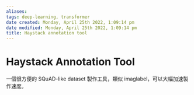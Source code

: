```yaml
---
aliases: 
tags: deep-learning, transformer
date created: Monday, April 25th 2022, 1:09:14 pm
date modified: Monday, April 25th 2022, 1:09:14 pm
title: Haystack annotation tool
---
```

# Haystack Annotation Tool

一個很方便的 SQuAD-like dataset 製作工具，類似 imaglabel，可以大幅加速製作速度。
